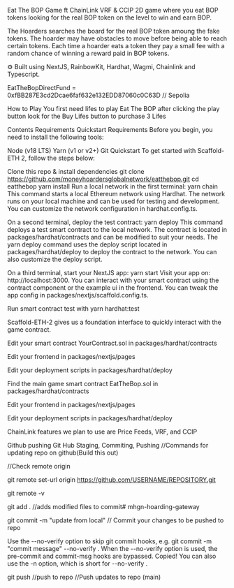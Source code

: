 Eat The BOP Game ft ChainLink VRF & CCIP
2D game where you eat BOP tokens looking for the real BOP token on the level to win and earn BOP.

The Hoarders searches the board for the real BOP token amoung the fake tokens. The hoarder may have obstacles to move before being able to reach certain tokens. Each time a hoarder eats a token they pay a small fee with a random chance of winning a reward paid in BOP tokens.

⚙️ Built using NextJS, RainbowKit, Hardhat, Wagmi, Chainlink and Typescript.

EatTheBopDirectFund = 0xfBB287E3cd2Dcae6faf632e132EDD87060c0C63D // Sepolia

How to Play
You first need lifes to play Eat The BOP after clicking the play button look for the Buy Lifes button to purchase 3 Lifes

Contents
Requirements
Quickstart
Requirements
Before you begin, you need to install the following tools:

Node (v18 LTS)
Yarn (v1 or v2+)
Git
Quickstart
To get started with Scaffold-ETH 2, follow the steps below:

Clone this repo & install dependencies
git clone https://github.com/moneyhoardersglobalnetwork/eatthebop.git
cd eatthebop
yarn install
Run a local network in the first terminal:
yarn chain
This command starts a local Ethereum network using Hardhat. The network runs on your local machine and can be used for testing and development. You can customize the network configuration in hardhat.config.ts.

On a second terminal, deploy the test contract:
yarn deploy
This command deploys a test smart contract to the local network. The contract is located in packages/hardhat/contracts and can be modified to suit your needs. The yarn deploy command uses the deploy script located in packages/hardhat/deploy to deploy the contract to the network. You can also customize the deploy script.

On a third terminal, start your NextJS app:
yarn start
Visit your app on: http://localhost:3000. You can interact with your smart contract using the contract component or the example ui in the frontend. You can tweak the app config in packages/nextjs/scaffold.config.ts.

Run smart contract test with yarn hardhat:test

Scaffold-ETH-2 gives us a foundation interface to quickly interact with the game contract.

Edit your smart contract YourContract.sol in packages/hardhat/contracts

Edit your frontend in packages/nextjs/pages

Edit your deployment scripts in packages/hardhat/deploy

Find the main game smart contract EatTheBop.sol in packages/hardhat/contracts

Edit your frontend in packages/nextjs/pages

Edit your deployment scripts in packages/hardhat/deploy

ChainLink features we plan to use are Price Feeds, VRF, and CCIP

Github pushing Git Hub Staging, Commiting, Pushing //Commands for updating repo on github(Build this out)

//Check remote origin

git remote set-url origin https://github.com/USERNAME/REPOSITORY.git

git remote -v

git add . //adds modified files to commit# mhgn-hoarding-gateway

git commit -m "update from local" // Commit your changes to be pushed to repo

Use the --no-verify option to skip git commit hooks, e.g. git commit -m "commit message" --no-verify . When the --no-verify option is used, the pre-commit and commit-msg hooks are bypassed. Copied! You can also use the -n option, which is short for --no-verify .

git push //push to repo //Push updates to repo (main)